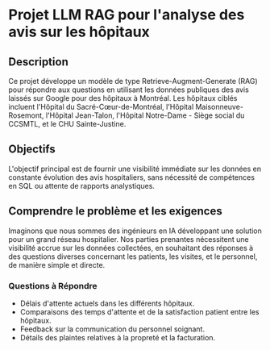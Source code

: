 # Projet LLM RAG pour l'analyse des avis sur les hôpitaux

## Description
Ce projet développe un modèle de type Retrieve-Augment-Generate (RAG) pour répondre aux questions en utilisant les données publiques des avis laissés sur Google pour des hôpitaux à Montréal. Les hôpitaux ciblés incluent l'Hôpital du Sacré-Cœur-de-Montréal, l'Hôpital Maisonneuve-Rosemont, l'Hôpital Jean-Talon, l'Hôpital Notre-Dame - Siège social du CCSMTL, et le CHU Sainte-Justine.

## Objectifs
L'objectif principal est de fournir une visibilité immédiate sur les données en constante évolution des avis hospitaliers, sans nécessité de compétences en SQL ou attente de rapports analystiques.

## Comprendre le problème et les exigences
Imaginons que nous sommes des ingénieurs en IA développant une solution pour un grand réseau hospitalier. Nos parties prenantes nécessitent une visibilité accrue sur les données collectées, en souhaitant des réponses à des questions diverses concernant les patients, les visites, et le personnel, de manière simple et directe.

### Questions à Répondre
- Délais d'attente actuels dans les différents hôpitaux.
- Comparaisons des temps d'attente et de la satisfaction patient entre les hôpitaux.
- Feedback sur la communication du personnel soignant.
- Détails des plaintes relatives à la propreté et la facturation.
